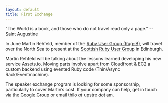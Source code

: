 ```yaml
---
layout: default
title: First Exchange
---
```


"The World is a book, and those who do not travel read only a page."
-- Saint Augustine

In June Martin Rehfeld, member of the [Ruby User Group (Rug::B)](http://rug-b.de), will travel over the North Sea to present at the [Scottish Ruby User Group](http://scotrug.org/) in Edinburgh. 

Martin Rehfeld will be talking about the lessons learned developing his new service Assets.io. Moving parts involve apart from Cloudfront & EC2 a custom backend using evented Ruby code (Thin/Async Rack/Eventmachine). 

The speaker exchange program is looking for some sponsorship, particularly to cover Martin’s cost. If your company can help, get in touch via the [Google Group](http://groups.google.com/group/usergroup-speaker-exchange) or email thilo $at$ upstre $dot$ am.
